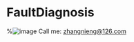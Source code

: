 # FaultDiagnosis
%![image](https://user-images.githubusercontent.com/62317833/216762807-1bad848d-7e2b-4a84-a786-164104d2b473.png)
Call me: zhangnieng@126.com
